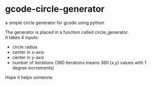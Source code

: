 # gcode-circle-generator
a simple circle generator for gcode using python

The generator is placed in a function called circle_generator.  
It takes 4 inputs:
* circle radius
* center in x-axis
* center in y-axis
* number of iterations (360 iterations means 360 (x,y) values with 1 degree incrrements)

Hope it helps someone.

